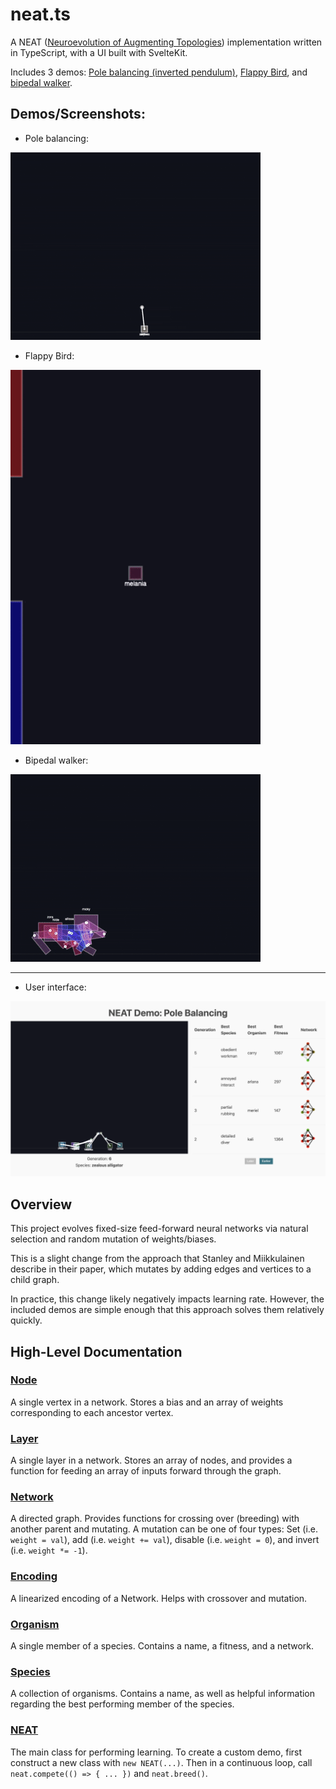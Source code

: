 # neat.ts

A NEAT ([Neuroevolution of Augmenting Topologies](https://nn.cs.utexas.edu/downloads/papers/stanley.ec02.pdf)) implementation written in TypeScript, with a UI built with SvelteKit.

Includes 3 demos:  [Pole balancing (inverted pendulum)](https://cubified.github.io/neat.ts/pole_balancing), [Flappy Bird](https://cubified.github.io/neat.ts/flappy_bird), and [bipedal walker](https://cubified.github.io/neat.ts/walker).

## Demos/Screenshots:

- Pole balancing:

![Pole balancing demo](https://github.com/Cubified/neat.ts/blob/main/static/pole.gif)

- Flappy Bird:

![Flappy Bird demo](https://github.com/Cubified/neat.ts/blob/main/static/bird.gif)

- Bipedal walker:

![Bipedal walker demo](https://github.com/Cubified/neat.ts/blob/main/static/walker.gif)

---

- User interface:

![UI](https://github.com/Cubified/neat.ts/blob/main/static/demo.png)

## Overview

This project evolves fixed-size feed-forward neural networks via natural selection and random mutation of weights/biases.

This is a slight change from the approach that Stanley and Miikkulainen describe in their paper, which mutates by adding edges and vertices to a child graph.

In practice, this change likely negatively impacts learning rate.  However, the included demos are simple enough that this approach solves them relatively quickly.

## High-Level Documentation

### [Node](https://github.com/Cubified/neat.ts/blob/main/src/lib/neat.ts#L17)

A single vertex in a network.  Stores a bias and an array of weights corresponding to each ancestor vertex.

### [Layer](https://github.com/Cubified/neat.ts/blob/main/src/lib/neat.ts#L31)

A single layer in a network.  Stores an array of nodes, and provides a function for feeding an array of inputs forward through the graph.

### [Network](https://github.com/Cubified/neat.ts/blob/main/src/lib/neat.ts#L61)

A directed graph.  Provides functions for crossing over (breeding) with another parent and mutating.  A mutation can be one of four types:  Set (i.e. `weight = val`), add (i.e. `weight += val`), disable (i.e. `weight = 0`), and invert (i.e. `weight *= -1`).

### [Encoding](https://github.com/Cubified/neat.ts/blob/main/src/lib/neat.ts#L160)

A linearized encoding of a Network.  Helps with crossover and mutation.

### [Organism](https://github.com/Cubified/neat.ts/blob/main/src/lib/neat.ts#L201)

A single member of a species.  Contains a name, a fitness, and a network.

### [Species](https://github.com/Cubified/neat.ts/blob/main/src/lib/neat.ts#L216)

A collection of organisms.  Contains a name, as well as helpful information regarding the best performing member of the species.

### [NEAT](https://github.com/Cubified/neat.ts/blob/main/src/lib/neat.ts#L231)

The main class for performing learning.  To create a custom demo, first construct a new class with `new NEAT(...)`.  Then in a continuous loop, call `neat.compete(() => { ... })` and `neat.breed()`.